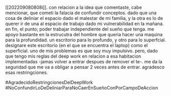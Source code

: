 [[202209080808i]]. con relacion a la idea que comentaste, cabe mencionar, que cometi la falacia de confundir conceptos. dado que una cosa de deliniar el espacio dado el malestar de mi familia, y la otra es lo de querer ir de una al espacio de trabajo dado mi vulnerabilidad en la mañana. en fin, el punto; poder trabajar independiente del sueño que tenga. me apoyo bastante en la estrucutra del hombre que queria hacer una maquina para la profundidad. un escritorio para lo profundo, y otro para lo superfcial. designare este escritorio (en el que se encuentra el laptop) como el superficial. uno de mis problemas es que soy muy impulsivo. pero, dado que tengo mis reglas del deep work en relacion a esa habitacion implementadas -jamas volver a entrar despues de remover el te-. me da la seguridad que me va a obligar a pensar 2 veces antes de entrar. agradesco esas restringciones.

#AgradecidoRestringcionesDelDeepWork
#NoConfundirLoDeDeliniarParaNoCaerEnSueñoConPorCampoDeAccion
